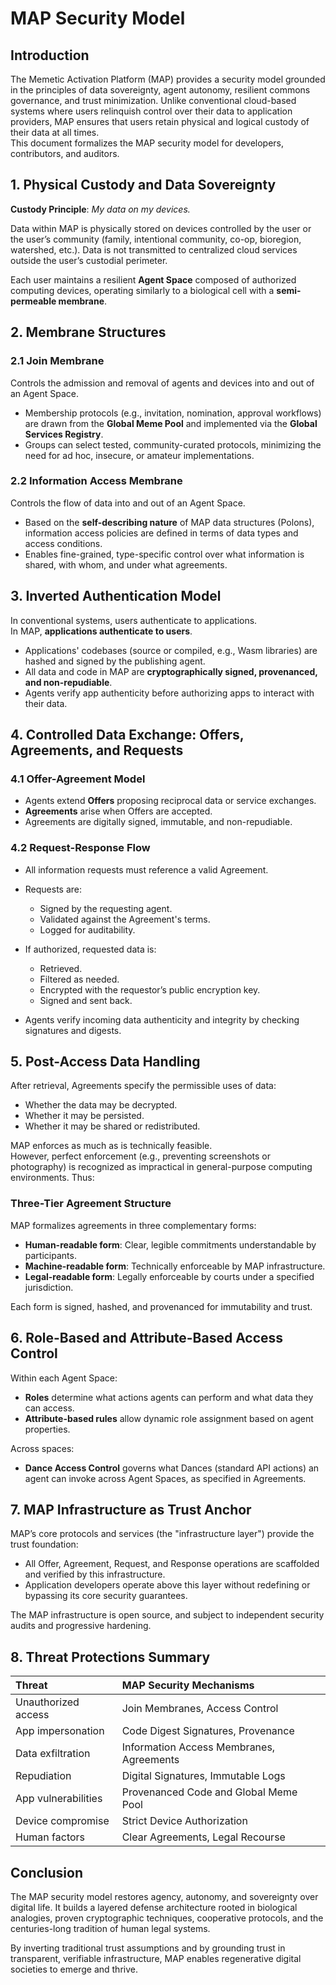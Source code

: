 # MAP Security Model

## Introduction

The Memetic Activation Platform (MAP) provides a security model grounded in the principles of data sovereignty, agent autonomy, resilient commons governance, and trust minimization. Unlike conventional cloud-based systems where users relinquish control over their data to application providers, MAP ensures that users retain physical and logical custody of their data at all times.  
This document formalizes the MAP security model for developers, contributors, and auditors.

## 1. Physical Custody and Data Sovereignty

**Custody Principle**: *My data on my devices.*

Data within MAP is physically stored on devices controlled by the user or the user’s community (family, intentional community, co-op, bioregion, watershed, etc.). Data is not transmitted to centralized cloud services outside the user’s custodial perimeter.

Each user maintains a resilient **Agent Space** composed of authorized computing devices, operating similarly to a biological cell with a **semi-permeable membrane**.

## 2. Membrane Structures

### 2.1 Join Membrane
Controls the admission and removal of agents and devices into and out of an Agent Space.

- Membership protocols (e.g., invitation, nomination, approval workflows) are drawn from the **Global Meme Pool** and implemented via the **Global Services Registry**.
- Groups can select tested, community-curated protocols, minimizing the need for ad hoc, insecure, or amateur implementations.

### 2.2 Information Access Membrane
Controls the flow of data into and out of an Agent Space.

- Based on the **self-describing nature** of MAP data structures (Polons), information access policies are defined in terms of data types and access conditions.
- Enables fine-grained, type-specific control over what information is shared, with whom, and under what agreements.

## 3. Inverted Authentication Model

In conventional systems, users authenticate to applications.  
In MAP, **applications authenticate to users**.

- Applications' codebases (source or compiled, e.g., Wasm libraries) are hashed and signed by the publishing agent.
- All data and code in MAP are **cryptographically signed, provenanced, and non-repudiable**.
- Agents verify app authenticity before authorizing apps to interact with their data.

## 4. Controlled Data Exchange: Offers, Agreements, and Requests

### 4.1 Offer-Agreement Model
- Agents extend **Offers** proposing reciprocal data or service exchanges.
- **Agreements** arise when Offers are accepted.
- Agreements are digitally signed, immutable, and non-repudiable.

### 4.2 Request-Response Flow
- All information requests must reference a valid Agreement.
- Requests are:
    - Signed by the requesting agent.
    - Validated against the Agreement's terms.
    - Logged for auditability.

- If authorized, requested data is:
    - Retrieved.
    - Filtered as needed.
    - Encrypted with the requestor’s public encryption key.
    - Signed and sent back.

- Agents verify incoming data authenticity and integrity by checking signatures and digests.

## 5. Post-Access Data Handling

After retrieval, Agreements specify the permissible uses of data:
- Whether the data may be decrypted.
- Whether it may be persisted.
- Whether it may be shared or redistributed.

MAP enforces as much as is technically feasible.  
However, perfect enforcement (e.g., preventing screenshots or photography) is recognized as impractical in general-purpose computing environments. Thus:

### Three-Tier Agreement Structure
MAP formalizes agreements in three complementary forms:
- **Human-readable form**: Clear, legible commitments understandable by participants.
- **Machine-readable form**: Technically enforceable by MAP infrastructure.
- **Legal-readable form**: Legally enforceable by courts under a specified jurisdiction.

Each form is signed, hashed, and provenanced for immutability and trust.

## 6. Role-Based and Attribute-Based Access Control

Within each Agent Space:
- **Roles** determine what actions agents can perform and what data they can access.
- **Attribute-based rules** allow dynamic role assignment based on agent properties.

Across spaces:
- **Dance Access Control** governs what Dances (standard API actions) an agent can invoke across Agent Spaces, as specified in Agreements.

## 7. MAP Infrastructure as Trust Anchor

MAP’s core protocols and services (the "infrastructure layer") provide the trust foundation:
- All Offer, Agreement, Request, and Response operations are scaffolded and verified by this infrastructure.
- Application developers operate above this layer without redefining or bypassing its core security guarantees.

The MAP infrastructure is open source, and subject to independent security audits and progressive hardening.

## 8. Threat Protections Summary

| Threat | MAP Security Mechanisms |
|:-------|:-------------------------|
| Unauthorized access | Join Membranes, Access Control |
| App impersonation | Code Digest Signatures, Provenance |
| Data exfiltration | Information Access Membranes, Agreements |
| Repudiation | Digital Signatures, Immutable Logs |
| App vulnerabilities | Provenanced Code and Global Meme Pool |
| Device compromise | Strict Device Authorization |
| Human factors | Clear Agreements, Legal Recourse |

## Conclusion

The MAP security model restores agency, autonomy, and sovereignty over digital life. It builds a layered defense architecture rooted in biological analogies, proven cryptographic techniques, cooperative protocols, and the centuries-long tradition of human legal systems.

By inverting traditional trust assumptions and by grounding trust in transparent, verifiable infrastructure, MAP enables regenerative digital societies to emerge and thrive.